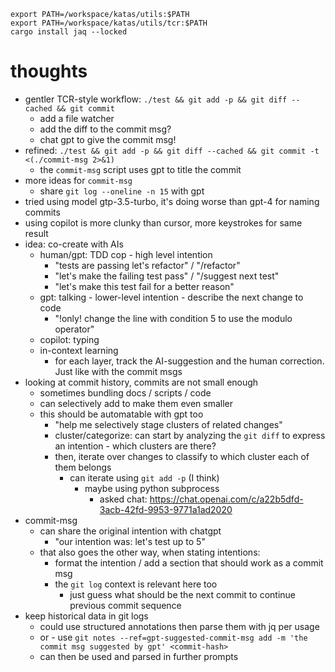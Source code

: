 ```shell
export PATH=/workspace/katas/utils:$PATH
export PATH=/workspace/katas/utils/tcr:$PATH
cargo install jaq --locked
```

# thoughts

- gentler TCR-style workflow: `./test && git add -p && git diff --cached && git commit`
  - add a file watcher
  - add the diff to the commit msg?
  - chat gpt to give the commit msg!
- refined: `./test && git add -p && git diff --cached && git commit -t <(./commit-msg 2>&1)`
  - the `commit-msg` script uses gpt to title the commit
- more ideas for `commit-msg`
  - share `git log --oneline -n 15` with gpt
- tried using model gtp-3.5-turbo, it's doing worse than gpt-4 for naming commits
- using copilot is more clunky than cursor, more keystrokes for same result
- idea: co-create with AIs
  - human/gpt: TDD cop - high level intention
    - "tests are passing let's refactor" / "/refactor"
    - "let's make the failing test pass" / "/suggest next test"
    - "let's make this test fail for a better reason"
  - gpt: talking - lower-level intention - describe the next change to code
    - "!only! change the line with condition 5 to use the modulo operator"
  - copilot: typing
  - in-context learning
    - for each layer, track the AI-suggestion and the human correction. Just like with the commit msgs
- looking at commit history, commits are not small enough
  - sometimes bundling docs / scripts / code
  - can selectively add to make them even smaller
  - this should be automatable with gpt too
    - "help me selectively stage clusters of related changes"
    - cluster/categorize: can start by analyzing the `git diff` to express an intention - which clusters are there?
    - then, iterate over changes to classify to which cluster each of them belongs
      - can iterate using `git add -p` (I think)
        - maybe using python subprocess
          - asked chat: https://chat.openai.com/c/a22b5dfd-3acb-42fd-9953-9771a1ad2020
- commit-msg
  - can share the original intention with chatgpt
    - "our intention was: let's test up to 5"
  - that also goes the other way, when stating intentions:
    - format the intention / add a section that should work as a commit msg
    - the `git log` context is relevant here too
      - just guess what should be the next commit to continue previous commit sequence
- keep historical data in git logs
  - could use structured annotations then parse them with jq per usage
  - or - use `git notes --ref=gpt-suggested-commit-msg add -m 'the commit msg suggested by gpt' <commit-hash>`
  - can then be used and parsed in further prompts
